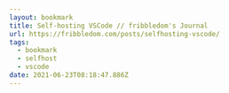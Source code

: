 ```yaml
---
layout: bookmark
title: Self-hosting VSCode // fribbledom's Journal
url: https://fribbledom.com/posts/selfhosting-vscode/
tags:
  - bookmark
  - selfhost
  - vscode
date: 2021-06-23T08:18:47.886Z
---
```

 